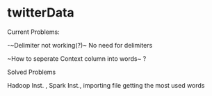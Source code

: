 # twitterData

Current Problems:

-~Delimiter not working(?)~
No need for delimiters


~How to seperate Context column into words~ ?



Solved Problems

Hadoop Inst. , Spark Inst.,  importing file getting the most used words


